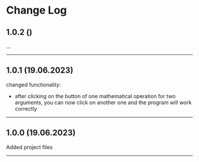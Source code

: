 # Change Log

## 1.0.2 ()

...

---

## 1.0.1 (19.06.2023)

changed functionality:

- after clicking on the button of one mathematical operation for two arguments, you can now click on another one and the program will work correctly

---

## 1.0.0 (19.06.2023)

Added project files

---